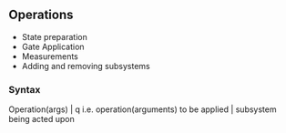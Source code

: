 

## Operations
- State preparation
- Gate Application
- Measurements
- Adding and removing subsystems

### Syntax
Operation(args) | q
i.e. operation(arguments) to be applied | subsystem being acted upon


